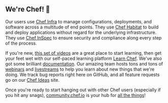## We're Chef!  👋

Our users use [Chef Infra](https://github.com/chef/chef/) to manage configurations, deployments, and software across a multitude of end points. They use [Chef Habitat](https://github.com/habitat-sh/habitat) to build and deploy applications without regard for the underlying infrastructure. They use [Chef InSpec](https://github.com/inspec/inspec) to ensure security and compliance along every step of the process. 

If you're new, [this set of videos](https://www.youtube.com/watch?v=lqMijB1JIuU&list=PL11cZfNdwNyNYcpntVe6js-prb80LBZuc) are a great place to start learning, then get your feet wet with our self-paced learning platform [Learn Chef](https://learn.chef.io). We've also got some brilliant [documentation](https://docs.chef.io/). Our amazing team hosts tons and tons of [webinars](https://www.chef.io/webinars) and [livestreams](https://www.twitch.tv/chefsoftware) to help you learn about new things that we're doing. We track bug reports right here on GitHub, and all feature requests go on our [Chef Ideas](https://chef-software.ideas.aha.io/) site.

Once you're ready to start hanging out with other Chef users (especially if you hit any snags), [community.chef.io](https://community.chef.io/) is your hub for [all the things](https://knowyourmeme.com/memes/all-the-things)! 

